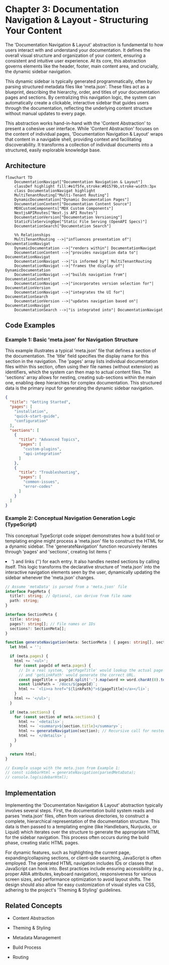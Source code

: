 # Chapter 3: Documentation Navigation & Layout - Structuring Your Content

The 'Documentation Navigation & Layout' abstraction is fundamental to how users interact with and understand your documentation. It defines the overall visual structure and organization of your content, ensuring a consistent and intuitive user experience. At its core, this abstraction governs elements like the header, footer, main content area, and crucially, the dynamic sidebar navigation.

This dynamic sidebar is typically generated programmatically, often by parsing structured metadata files like 'meta.json'. These files act as a blueprint, describing the hierarchy, order, and titles of your documentation pages and sections. By centralizing this navigation logic, the system can automatically create a clickable, interactive sidebar that guides users through the documentation, reflecting the underlying content structure without manual updates to every page.

This abstraction works hand-in-hand with the 'Content Abstraction' to present a cohesive user interface. While 'Content Abstraction' focuses on the content of individual pages, 'Documentation Navigation & Layout' wraps that content in a navigable shell, providing context and facilitating discoverability. It transforms a collection of individual documents into a structured, easily explorable knowledge base.


## Architecture

```mermaid
flowchart TD
    DocumentationNavigat["Documentation Navigation & Layout"]
    classDef highlight fill:#e1f5fe,stroke:#01579b,stroke-width:3px
    class DocumentationNavigat highlight
    MultiTenantRouting["Multi-Tenant Routing"]
    DynamicDocumentation["Dynamic Documentation Pages"]
    DocumentationContent["Documentation Content Source"]
    MDXCustomComponents["MDX Custom Components"]
    NextjsAPIRoutes["Next.js API Routes"]
    DocumentationVersion["Documentation Versioning"]
    StaticFileServingOpe["Static File Serving (OpenAPI Specs)"]
    DocumentationSearch["Documentation Search"]

    %% Relationships
    MultiTenantRouting -->|"influences presentation of"| DocumentationNavigat
    DynamicDocumentation -->|"renders within"| DocumentationNavigat
    DocumentationContent -->|"provides navigation data to"| DocumentationNavigat
    DocumentationNavigat -->|"is informed by"| MultiTenantRouting
    DocumentationNavigat -->|"frames the display of"| DynamicDocumentation
    DocumentationNavigat -->|"builds navigation from"| DocumentationContent
    DocumentationNavigat -->|"incorporates version selection for"| DocumentationVersion
    DocumentationNavigat -->|"integrates the UI for"| DocumentationSearch
    DocumentationVersion -->|"updates navigation based on"| DocumentationNavigat
    DocumentationSearch -->|"is integrated into"| DocumentationNavigat
```

## Code Examples

### Example 1: Basic 'meta.json' for Navigation Structure

This example illustrates a typical 'meta.json' file that defines a section of the documentation. The 'title' field specifies the display name for this section in the navigation. The 'pages' array lists individual documentation files within this section, often using their file names (without extension) as identifiers, which the system can then map to actual content files. The 'sections' array allows for nesting, creating sub-sections within the main one, enabling deep hierarchies for complex documentation. This structured data is the primary input for generating the dynamic sidebar navigation.


```json
{
  "title": "Getting Started",
  "pages": [
    "installation",
    "quick-start-guide",
    "configuration"
  ],
  "sections": [
    {
      "title": "Advanced Topics",
      "pages": [
        "custom-plugins",
        "api-integration"
      ]
    },
    {
      "title": "Troubleshooting",
      "pages": [
        "common-issues",
        "error-codes"
      ]
    }
  ]
}

```

### Example 2: Conceptual Navigation Generation Logic (TypeScript)

This conceptual TypeScript code snippet demonstrates how a build tool or templating engine might process a 'meta.json' file to construct the HTML for a dynamic sidebar. The 'generateNavigation' function recursively iterates through 'pages' and 'sections', creating list items ('<li>') and links ('<a>') for each entry. It also handles nested sections by calling itself. This logic transforms the declarative structure of 'meta.json' into the interactive navigation elements seen by the user, dynamically updating the sidebar whenever the 'meta.json' changes.


```typescript
// Assume 'metaData' is parsed from a 'meta.json' file
interface PageMeta {
  title?: string; // Optional, can derive from file name
  path: string;
}

interface SectionMeta {
  title: string;
  pages?: string[]; // File names or IDs
  sections?: SectionMeta[];
}

function generateNavigation(meta: SectionMeta | { pages: string[], sections: SectionMeta[] }): string {
  let html = '';

  if (meta.pages) {
    html += '<ul>';
    for (const pageId of meta.pages) {
      // In a real system, 'getPageTitle' would lookup the actual page title
      // and 'getLinkPath' would generate the correct URL.
      const pageTitle = pageId.split('-').map(word => word.charAt(0).toUpperCase() + word.slice(1)).join(' ');
      const linkPath = `/docs/${pageId}`;
      html += `<li><a href="${linkPath}">${pageTitle}</a></li>`;
    }
    html += '</ul>';
  }

  if (meta.sections) {
    for (const section of meta.sections) {
      html += `<details>`;
      html += `<summary>${section.title}</summary>`;
      html += generateNavigation(section); // Recursive call for nested sections
      html += `</details>`;
    }
  }

  return html;
}

// Example usage with the meta.json from Example 1:
// const sidebarHtml = generateNavigation(parsedMetaData);
// console.log(sidebarHtml);

```

## Implementation

Implementing the 'Documentation Navigation & Layout' abstraction typically involves several steps. First, the documentation build system reads and parses 'meta.json' files, often from various directories, to construct a complete, hierarchical representation of the documentation structure. This data is then passed to a templating engine (like Handlebars, Nunjucks, or Liquid) which iterates over the structure to generate the appropriate HTML for the sidebar navigation. This process often occurs during the build phase, creating static HTML pages.

For dynamic features, such as highlighting the current page, expanding/collapsing sections, or client-side searching, JavaScript is often employed. The generated HTML navigation includes IDs or classes that JavaScript can hook into. Best practices include ensuring accessibility (e.g., proper ARIA attributes, keyboard navigation), responsiveness for various screen sizes, and performance optimization to avoid layout shifts. The design should also allow for easy customization of visual styles via CSS, adhering to the project's 'Theming & Styling' guidelines.


## Related Concepts

- Content Abstraction

- Theming & Styling

- Metadata Management

- Build Process

- Routing
